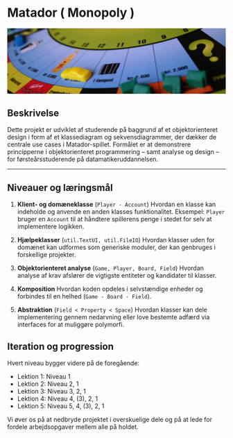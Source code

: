 # Matador ( Monopoly )

![Monopoly](./images/matador.jpg)

## Beskrivelse

Dette projekt er udviklet af studerende på baggrund af et objektorienteret design i form af et klassediagram og 
sekvensdiagrammer, der dækker de centrale use cases i Matador-spillet.
Formålet er at demonstrere principperne i objektorienteret programmering – samt analyse og design – for 
førsteårsstuderende på datamatikeruddannelsen.

---

## Niveauer og læringsmål

1. **Klient- og domæneklasse** (`Player - Account`)
   Hvordan en klasse kan indeholde og anvende en anden klasses funktionalitet.
   Eksempel: `Player` bruger en `Account` til at håndtere spillerens penge i stedet for selv at implementere logikken.

2. **Hjælpeklasser** (`util.TextUI, util.FileIO`)
   Hvordan klasser uden for domænet kan udformes som generiske moduler, der kan genbruges i forskellige projekter.

3. **Objektorienteret analyse** (`Game, Player, Board, Field`)
   Hvordan analyse af krav afslører de vigtigste entiteter og kandidater til klasser.

4. **Komposition**
   Hvordan koden opdeles i selvstændige enheder og forbindes til en helhed (`Game - Board - Field`).

5. **Abstraktion** (`Field < Property < Space`)
   Hvordan klasser kan dele implementering gennem nedarvning eller love bestemte adfærd via interfaces for at muliggøre polymorfi.

## Iteration og progression

Hvert niveau bygger videre på de foregående:

* Lektion 1: Niveau 1
* Lektion 2: Niveau 2, 1
* Lektion 3: Niveau 3, 2, 1
* Lektion 4: Niveau 4, (3), 2, 1
* Lektion 5: Niveau 5, 4, (3), 2, 1

Vi øver os på at nedbryde projektet i overskuelige dele og på at lede for fordele arbejdsopgaver mellem alle på holdet.



